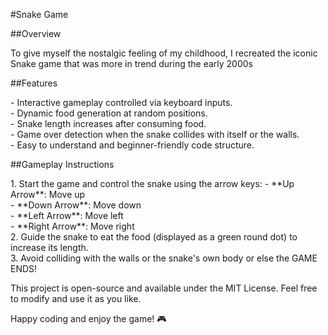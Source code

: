 #Snake Game

##Overview
<p> To give myself the nostalgic feeling of my childhood, I recreated the iconic Snake game that was more in trend during the early 2000s</p>

##Features
<p>- Interactive gameplay controlled via keyboard inputs. <br>
- Dynamic food generation at random positions. <br>
- Snake length increases after consuming food.<br>
- Game over detection when the snake collides with itself or the walls.<br>
- Easy to understand and beginner-friendly code structure.<br> </p>

##Gameplay Instructions 
<p>
1. Start the game and control the snake using the arrow keys:
   - **Up Arrow**: Move up <br>
   - **Down Arrow**: Move down<br>
   - **Left Arrow**: Move left<br>
   - **Right Arrow**: Move right<br>
2. Guide the snake to eat the food (displayed as a green round dot) to increase its length.<br>
3. Avoid colliding with the walls or the snake's own body or else the GAME ENDS! <br></p>

This project is open-source and available under the MIT License. Feel free to modify and use it as you like.

Happy coding and enjoy the game! 🎮

